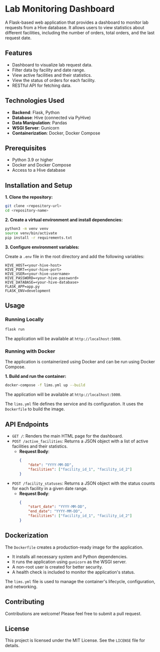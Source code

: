 # Lab Monitoring Dashboard

A Flask-based web application that provides a dashboard to monitor lab requests from a Hive database. It allows users to view statistics about different facilities, including the number of orders, total orders, and the last request date.

## Features

-   Dashboard to visualize lab request data.
-   Filter data by facility and date range.
-   View active facilities and their statistics.
-   View the status of orders for each facility.
-   RESTful API for fetching data.

## Technologies Used

-   **Backend**: Flask, Python
-   **Database**: Hive (connected via PyHive)
-   **Data Manipulation**: Pandas
-   **WSGI Server**: Gunicorn
-   **Containerization**: Docker, Docker Compose

## Prerequisites

-   Python 3.9 or higher
-   Docker and Docker Compose
-   Access to a Hive database

## Installation and Setup

**1. Clone the repository:**

```bash
git clone <repository-url>
cd <repository-name>
```

**2. Create a virtual environment and install dependencies:**

```bash
python3 -m venv venv
source venv/bin/activate
pip install -r requirements.txt
```

**3. Configure environment variables:**

Create a `.env` file in the root directory and add the following variables:

```
HIVE_HOST=<your-hive-host>
HIVE_PORT=<your-hive-port>
HIVE_USER=<your-hive-username>
HIVE_PASSWORD=<your-hive-password>
HIVE_DATABASE=<your-hive-database>
FLASK_APP=app.py
FLASK_ENV=development
```

## Usage

### Running Locally

```bash
flask run
```

The application will be available at `http://localhost:5000`.

### Running with Docker

The application is containerized using Docker and can be run using Docker Compose.

**1. Build and run the container:**

```bash
docker-compose -f lims.yml up --build
```

The application will be available at `http://localhost:5000`.

The `lims.yml` file defines the service and its configuration. It uses the `Dockerfile` to build the image.

## API Endpoints

-   `GET /`: Renders the main HTML page for the dashboard.
-   `POST /active_facilities`: Returns a JSON object with a list of active facilities and their statistics.
    -   **Request Body**:
        ```json
        {
            "date": "YYYY-MM-DD",
            "facilities": ["facility_id_1", "facility_id_2"]
        }
        ```
-   `POST /facility_statuses`: Returns a JSON object with the status counts for each facility in a given date range.
    -   **Request Body**:
        ```json
        {
            "start_date": "YYYY-MM-DD",
            "end_date": "YYYY-MM-DD",
            "facilities": ["facility_id_1", "facility_id_2"]
        }
        ```

## Dockerization

The `Dockerfile` creates a production-ready image for the application.

-   It installs all necessary system and Python dependencies.
-   It runs the application using `gunicorn` as the WSGI server.
-   A non-root user is created for better security.
-   A health check is included to monitor the application's status.

The `lims.yml` file is used to manage the container's lifecycle, configuration, and networking.

## Contributing

Contributions are welcome! Please feel free to submit a pull request.

## License

This project is licensed under the MIT License. See the `LICENSE` file for details.